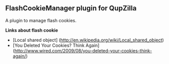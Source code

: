 FlashCookieManager plugin for QupZilla
-------------------------------------------------
A plugin to manage flash cookies.

**Links about flash cookie**
 - [Local shared object] (http://en.wikipedia.org/wiki/Local_shared_object)
 - [You Deleted Your Cookies? Think Again] (http://www.wired.com/2009/08/you-deleted-your-cookies-think-again/)
 